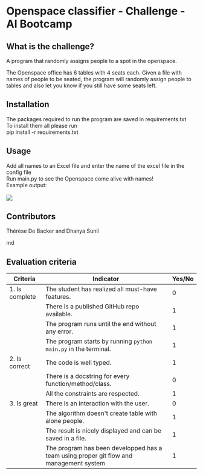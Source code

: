 <h1>Openspace classifier - Challenge - AI Bootcamp </h1>

<h2>What is the challenge?</h2>

<p>A program that randomly assigns people to a spot in the openspace.</p>
The Openspace office has 6 tables with 4 seats each.
Given a file with names of people to be seated, the program will randomly assign people to tables
and also let you know if you still have some seats left.

<h2>Installation</h2>
The packages required to run the program are saved in requirements.txt<br/>
To install them all please run<br/>
pip install -r requirements.txt<br/>

<h2>Usage</h2>
Add all names to an Excel file and enter the name of the excel file in the config file<br/>
Run main.py to see the Openspace come alive with names!<br/>
Example output:<br/><br/>
<img src="https://github.com/user-attachments/assets/33c6c95e-04b0-475d-a3cd-1014bb7aa9ea"/>

<h2>Contributors</h2>
<p>Thérèse De Backer and Dhanya Sunil</p>

 md

## Evaluation criteria

| Criteria       | Indicator                                                                              | Yes/No |
| -------------- | -------------------------------------------------------------------------------------- | ------ |
| 1. Is complete | The student has realized all must-have features.                                       | 0      |
|                | There is a published GitHub repo available.                                            | 1      |
|                | The program runs until the end without any error.                                      | 1      |
|                | The program starts by running `python main.py` in the terminal.                      | 1      |
| 2. Is correct  | The code is well typed.                                                                | 1      |
|                | There is a docstring for every function/method/class.                                  | 0      |
|                | All the constraints are respected.                                                     | 1      |
| 3. Is great    | There is an interaction with the user.                                                 | 0      |
|                | The algorithm doesn't create table with alone people.                                  | 1      |
|                | The result is nicely displayed and can be saved in a file.                             | 1      |
|                | The program has been developped has a team using proper git flow and management system | 1      |

